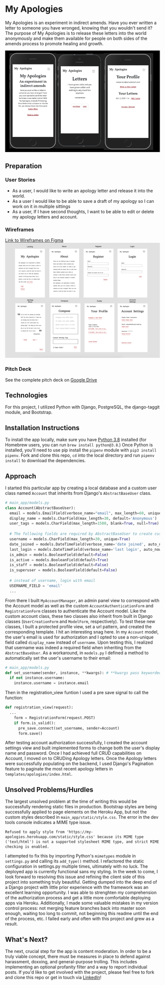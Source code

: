 # My Apologies

My Apologies is an experiment in indirect amends. Have you ever written a letter to someone you have wronged, knowing that you wouldn't send it? The purpose of My Apologies is to release these letters into the world anonymously and make them available for people on both sides of the amends process to promote healing and growth. 


![Deployed App](main_app/static/assets/P4-deployed.png)

## Preparation
### User Stories
- As a user, I would like to write an apology letter and release it into the world.
- As a user I would like to be able to save a draft of my apology so I can work on it in multiple sittings
- As a user, If I have second thoughts, I want to be able to edit or delete my apology letters and account.

### Wireframes
[Link to Wireframes on Figma](https://www.figma.com/file/MkelSkwMCRqy6a2QTRiwLt/MyApologiesWireframe?node-id=0%3A1)
![Wireframe Screenshot](main_app/static/assets/P4-wireframes.png) 

### Pitch Deck
See the complete pitch deck on  [Google Drive](https://docs.google.com/document/d/1D2cQqUxWcSmBdwiyAAjSbBIYetQLUkp_EGxUmXwkeW0/edit?usp=sharing)

## Technologies
For this project, I utilized Python with Django, PostgreSQL, the django-taggit module, and Bootstrap. 

## Installation Instructions
To install the app locally, make sure you have [Python 3.8](https://www.python.org/downloads/release/python-380/) installed (for Homebrew users, you can run `brew install python@3.8`.) Once Python is installed, you'll need to use pip install the `pipenv` module with `pip3 install pipenv`. Fork and clone this repo, `cd` into the local directory and run `pipenv install` to download the dependencies.

## Approach
I started this particular app by creating a local database and a custom user class named `Account` that inherits from Django's `AbstractBaseUser` class. 

```py
# main_app/models.py
class Account(AbstractBaseUser):
  email = models.EmailField(verbose_name="email", max_length=60, unique=True)
  display_name = models.CharField(max_length=30, default='Anonymous')
  user_tags = models.CharField(max_length=1500, blank=True, null=True)

  # The following fields are required by AbstractBaseUser to create custom User model.
  username = models.CharField(max_length=30, unique=True)
  date_joined = models.DateTimeField(verbose_name='date joined', auto_now_add=True)
  last_login = models.DateTimeField(verbose_name='last login', auto_now=True)
  is_admin = models.BooleanField(default=False)
  is_active = models.BooleanField(default=True)
  is_staff = models.BooleanField(default=False)
  is_superuser = models.BooleanField(default=False)

  # instead of username, login with email
  USERNAME_FIELD = 'email'
  ...
```
From there I built `MyAccountManager`, an admin panel view to correspond with the Account model as well as the custom `AccountAuthenticationForm` and `RegistrationForm` classes to authenticate the Account model. Like the custom account class, these two classes also inherit from built in Django classes (`UserCreationForm` and `ModelForm`, respectively). To test these new classes, I built a protected profile view, set a url pattern, and created the corresponding template. I hit an interesting snag here. In my `Account` model, the user's email is used for authorization and I opted to use a non-unique field called `display_name` instead of `username`. Upon testing this, I realized that username was indeed a required field when inheriting from the `AbstractBaseUser`. As a workaround, in `models.py` I defined a method to automatically set the user's username to their email:
```py
# main_app/models.py
def set_username(sender, instance, **kwargs): # **kwargs pass keyworded variables to this function
  if not instance.username:
    instance.username = instance.email
```
Then in the registration_view funtion I used a pre save signal to call the function:
```py
def registration_view(request):
  ...
    form = RegistrationForm(request.POST)
    if form.is_valid():
      pre_save.connect(set_username, sender=Account)
      form.save()
```
After testing account authorization successfully, I created the account settings view and built implemented forms to change both the user's display name and password. Once I had achieved full CRUD capabilities on Account, I moved on to CRUDing Apology letters. Once the Apology letters were successfully populating on the backend, I used Django's Pagination feature to paginate the most recent apology letters in `templates/apologies/index.html`.

## Unsolved Problems/Hurdles
The largest unsolved problem at the time of writing this would be successfully rendering static files in production. Bootstrap styles are being successfully applied to page elements on the Heroku App, but not the custom styles described in `main_app/static/style.css`. The error in the dev tools console indicates a MIME type issue.
```
Refused to apply style from 'https://my-apologies.herokuapp.com/static/style.css' because its MIME type ('text/html') is not a supported stylesheet MIME type, and strict MIME checking is enabled.
```
I attempted to fix this by importing Python's `mimetypes` module in `settings.py` and calling its `add_type()` method. I refactored the static configuration in settings.py multiple times, ultimately with no luck. The deployed app is currently functional sans my styling. In the week to come, I look forward to resolving this issue and refining the client side of this project into something truly beautiful.
Getting dumped into the deep end of a Django project with little prior experience with the framework was an excellent learning opportunity. I was able to strenghten my comprehension of the authorization process and get a little more comfortable deploying apps via Heroku. Additionally, I made some valuable mistakes in my version control process: not merging feature branches back into master soon enough, waiting too long to commit, not beginning this readme until the end of the process, etc. I failed early and often with this project and grew as a result.

## What's Next?
The next, crucial step for the app is content moderation. In order to be a truly viable concept, there must be measures in place to defend against harassment, doxxing, and general-purpose trolling. This includes implementing an optional profanity filter and a way to report individual posts. If you'd like to get involved with the project, please feel free to fork and clone this repo or get in touch via [LinkedIn](https://www.linkedin.com/in/blangwell/)! 